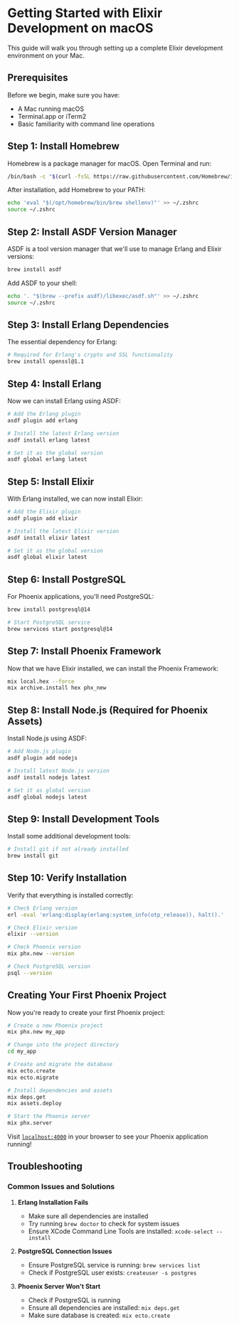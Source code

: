 # Getting Started with Elixir Development on macOS

This guide will walk you through setting up a complete Elixir development environment on your Mac.

## Prerequisites

Before we begin, make sure you have:
- A Mac running macOS
- Terminal.app or iTerm2
- Basic familiarity with command line operations

## Step 1: Install Homebrew

Homebrew is a package manager for macOS. Open Terminal and run:

```bash
/bin/bash -c "$(curl -fsSL https://raw.githubusercontent.com/Homebrew/install/HEAD/install.sh)"
```

After installation, add Homebrew to your PATH:

```bash
echo 'eval "$(/opt/homebrew/bin/brew shellenv)"' >> ~/.zshrc
source ~/.zshrc
```

## Step 2: Install ASDF Version Manager

ASDF is a tool version manager that we'll use to manage Erlang and Elixir versions:

```bash
brew install asdf
```

Add ASDF to your shell:

```bash
echo '. "$(brew --prefix asdf)/libexec/asdf.sh"' >> ~/.zshrc
source ~/.zshrc
```

## Step 3: Install Erlang Dependencies

The essential dependency for Erlang:

```bash
# Required for Erlang's crypto and SSL functionality
brew install openssl@1.1
```

## Step 4: Install Erlang

Now we can install Erlang using ASDF:

```bash
# Add the Erlang plugin
asdf plugin add erlang

# Install the latest Erlang version
asdf install erlang latest

# Set it as the global version
asdf global erlang latest
```

## Step 5: Install Elixir

With Erlang installed, we can now install Elixir:

```bash
# Add the Elixir plugin
asdf plugin add elixir

# Install the latest Elixir version
asdf install elixir latest

# Set it as the global version
asdf global elixir latest
```

## Step 6: Install PostgreSQL

For Phoenix applications, you'll need PostgreSQL:

```bash
brew install postgresql@14

# Start PostgreSQL service
brew services start postgresql@14
```

## Step 7: Install Phoenix Framework

Now that we have Elixir installed, we can install the Phoenix Framework:

```bash
mix local.hex --force
mix archive.install hex phx_new
```

## Step 8: Install Node.js (Required for Phoenix Assets)

Install Node.js using ASDF:

```bash
# Add Node.js plugin
asdf plugin add nodejs

# Install latest Node.js version
asdf install nodejs latest

# Set it as global version
asdf global nodejs latest
```

## Step 9: Install Development Tools

Install some additional development tools:

```bash
# Install git if not already installed
brew install git
```

## Step 10: Verify Installation

Verify that everything is installed correctly:

```bash
# Check Erlang version
erl -eval 'erlang:display(erlang:system_info(otp_release)), halt().'

# Check Elixir version
elixir --version

# Check Phoenix version
mix phx.new --version

# Check PostgreSQL version
psql --version
```

## Creating Your First Phoenix Project

Now you're ready to create your first Phoenix project:

```bash
# Create a new Phoenix project
mix phx.new my_app

# Change into the project directory
cd my_app

# Create and migrate the database
mix ecto.create
mix ecto.migrate

# Install dependencies and assets
mix deps.get
mix assets.deploy

# Start the Phoenix server
mix phx.server
```

Visit [`localhost:4000`](http://localhost:4000) in your browser to see your Phoenix application running!

## Troubleshooting

### Common Issues and Solutions

1. **Erlang Installation Fails**
   - Make sure all dependencies are installed
   - Try running `brew doctor` to check for system issues
   - Ensure XCode Command Line Tools are installed: `xcode-select --install`

2. **PostgreSQL Connection Issues**
   - Ensure PostgreSQL service is running: `brew services list`
   - Check if PostgreSQL user exists: `createuser -s postgres`

3. **Phoenix Server Won't Start**
   - Check if PostgreSQL is running
   - Ensure all dependencies are installed: `mix deps.get`
   - Make sure database is created: `mix ecto.create`
